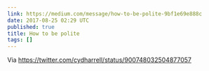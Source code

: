 ```yaml
---
link: https://medium.com/message/how-to-be-polite-9bf1e69e888c
date: 2017-08-25 02:29 UTC
published: true
title: How to be polite
tags: []
---
```


Via https://twitter.com/cydharrell/status/900748032504877057
